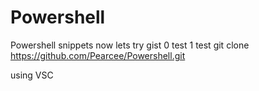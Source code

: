 # Powershell
Powershell snippets
now lets try gist
0 test
1 test
git clone https://github.com/Pearcee/Powershell.git

using VSC 
